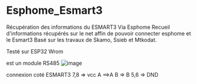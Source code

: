 # Esphome_Esmart3
Récupération des informations du ESMART3 Via Esphome
Recueil d'informations récupérés sur le net affin de pouvoir connecter esphome et le Esmart3
Basé sur les travaux de Skamo, Ssieb et Mtkodat.

Testé sur ESP32 Wrom

est un module RS485 
![image](https://github.com/patmtp35/Esphome_Esmart3/assets/6410695/02eda12e-bea1-469f-8acd-4a2830d47e83)



connexion coté ESMART3
7,8 => vcc
A ==>A
B => B
5,6 => DND
